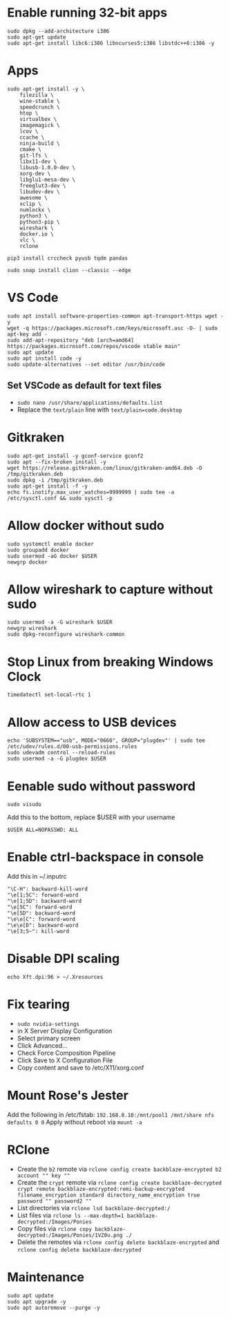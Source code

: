 # Enable running 32-bit apps
```
sudo dpkg --add-architecture i386
sudo apt-get update
sudo apt-get install libc6:i386 libncurses5:i386 libstdc++6:i386 -y
```

# Apps
```
sudo apt-get install -y \
    filezilla \
    wine-stable \
    speedcrunch \
    htop \
    virtualbox \
    imagemagick \
    lcov \
    ccache \
    ninja-build \
    cmake \
    git-lfs \
    libx11-dev \
    libusb-1.0.0-dev \
    xorg-dev \
    libglu1-mesa-dev \
    freeglut3-dev \
    libudev-dev \
    awesome \
    xclip \
    numlockx \
    python3 \
    python3-pip \
    wireshark \
    docker.io \
    vlc \
    rclone

pip3 install crccheck pyusb tqdm pandas

sudo snap install clion --classic --edge
```

# VS Code
```
sudo apt install software-properties-common apt-transport-https wget -y
wget -q https://packages.microsoft.com/keys/microsoft.asc -O- | sudo apt-key add -
sudo add-apt-repository "deb [arch=amd64] https://packages.microsoft.com/repos/vscode stable main"
sudo apt update
sudo apt install code -y
sudo update-alternatives --set editor /usr/bin/code
```

## Set VSCode as default for text files
* `sudo nano /usr/share/applications/defaults.list`
* Replace the `text/plain` line with `text/plain=code.desktop`

# Gitkraken
```
sudo apt-get install -y gconf-service gconf2
sudo apt --fix-broken install -y
wget https://release.gitkraken.com/linux/gitkraken-amd64.deb -O /tmp/gitkraken.deb
sudo dpkg -i /tmp/gitkraken.deb
sudo apt-get install -f -y
echo fs.inotify.max_user_watches=9999999 | sudo tee -a /etc/sysctl.conf && sudo sysctl -p
```

# Allow docker without sudo
```
sudo systemctl enable docker
sudo groupadd docker
sudo usermod -aG docker $USER
newgrp docker
```

# Allow wireshark to capture without sudo
```
sudo usermod -a -G wireshark $USER
newgrp wireshark
sudo dpkg-reconfigure wireshark-common
```

# Stop Linux from breaking Windows Clock
```
timedatectl set-local-rtc 1
```

# Allow access to USB devices
```
echo 'SUBSYSTEM=="usb", MODE="0660", GROUP="plugdev"' | sudo tee /etc/udev/rules.d/00-usb-permissions.rules
sudo udevadm control --reload-rules
sudo usermod -a -G plugdev $USER
```

# Eenable sudo without password
```
sudo visudo
```

Add this to the bottom, replace $USER with your username
```
$USER ALL=NOPASSWD: ALL
```

# Enable ctrl-backspace in console
Add this in ~/.inputrc
```
"\C-H": backward-kill-word
"\e[1;5C": forward-word
"\e[1;5D": backward-word
"\e[5C": forward-word
"\e[5D": backward-word
"\e\e[C": forward-word
"\e\e[D": backward-word
"\e[3;5~": kill-word
```

# Disable DPI scaling
```
echo Xft.dpi:96 > ~/.Xresources
```

# Fix tearing
* `sudo nvidia-settings`
* in X Server Display Configuration
* Select primary screen
* Click Advanced...
* Check Force Composition Pipeline
* Click Save to X Configuration File
* Copy content and save to /etc/X11/xorg.conf

# Mount Rose's Jester
Add the following in /etc/fstab: `192.168.0.10:/mnt/pool1 /mnt/share nfs defaults 0 0`
Apply without reboot via `mount -a`

# RClone 
* Create the `b2` remote via `rclone config create backblaze-encrypted b2 account "" key ""`
* Create the `crypt` remote via `rclone config create backblaze-decrypted crypt remote backblaze-encrypted:remi-backup-encrypted filename_encryption standard directory_name_encryption true password "" password2 ""`
* List directories via `rclone lsd backblaze-decrypted:/`
* List files via `rclone ls --max-depth=1 backblaze-decrypted:/Images/Ponies` 
* Copy files via `rclone copy backblaze-decrypted:/Images/Ponies/1VZ0u.png ./`
* Delete the remotes via `rclone config delete backblaze-encrypted` and `rclone config delete backblaze-decrypted`

# Maintenance
```
sudo apt update
sudo apt upgrade -y
sudo apt autoremove --purge -y
```
